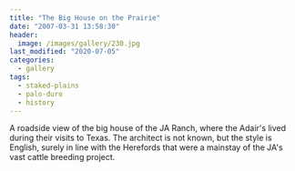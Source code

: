 ```yaml
---
title: "The Big House on the Prairie"
date: "2007-03-31 13:58:30"
header:
  image: /images/gallery/230.jpg
last_modified: "2020-07-05"
categories:
  - gallery
tags:
  - staked-plains
  - palo-duro
  - history  
---
```


A roadside view of the big house of the JA Ranch, where the Adair's lived during their visits to Texas. The architect is not known, but the style is English, surely in line with the Herefords that were a mainstay of the JA's vast cattle breeding project.
